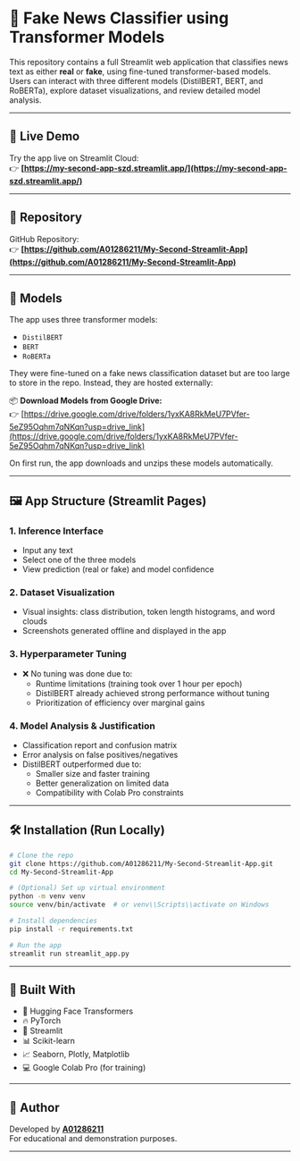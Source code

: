 # 📰 Fake News Classifier using Transformer Models

This repository contains a full Streamlit web application that classifies news text as either **real** or **fake**, using fine-tuned transformer-based models. Users can interact with three different models (DistilBERT, BERT, and RoBERTa), explore dataset visualizations, and review detailed model analysis.

---

## 🚀 Live Demo

Try the app live on Streamlit Cloud:  
👉 **[https://my-second-app-szd.streamlit.app/](https://my-second-app-szd.streamlit.app/)**

---

## 📁 Repository

GitHub Repository:  
👉 **[https://github.com/A01286211/My-Second-Streamlit-App](https://github.com/A01286211/My-Second-Streamlit-App)**

---

## 🧠 Models

The app uses three transformer models:

- `DistilBERT`
- `BERT`
- `RoBERTa`

They were fine-tuned on a fake news classification dataset but are too large to store in the repo. Instead, they are hosted externally:

📦 **Download Models from Google Drive:**  
👉 [https://drive.google.com/drive/folders/1yxKA8RkMeU7PVfer-5eZ95Oqhm7qNKqn?usp=drive_link](https://drive.google.com/drive/folders/1yxKA8RkMeU7PVfer-5eZ95Oqhm7qNKqn?usp=drive_link)

On first run, the app downloads and unzips these models automatically.

---

## 🖼️ App Structure (Streamlit Pages)

### 1. **Inference Interface**
- Input any text
- Select one of the three models
- View prediction (real or fake) and model confidence

### 2. **Dataset Visualization**
- Visual insights: class distribution, token length histograms, and word clouds
- Screenshots generated offline and displayed in the app

### 3. **Hyperparameter Tuning**
- ❌ No tuning was done due to:
  - Runtime limitations (training took over 1 hour per epoch)
  - DistilBERT already achieved strong performance without tuning
  - Prioritization of efficiency over marginal gains

### 4. **Model Analysis & Justification**
- Classification report and confusion matrix
- Error analysis on false positives/negatives
- DistilBERT outperformed due to:
  - Smaller size and faster training
  - Better generalization on limited data
  - Compatibility with Colab Pro constraints

---

## 🛠️ Installation (Run Locally)

```bash
# Clone the repo
git clone https://github.com/A01286211/My-Second-Streamlit-App.git
cd My-Second-Streamlit-App

# (Optional) Set up virtual environment
python -m venv venv
source venv/bin/activate  # or venv\\Scripts\\activate on Windows

# Install dependencies
pip install -r requirements.txt

# Run the app
streamlit run streamlit_app.py

```
---

## 🙌 Built With

- 🤗 Hugging Face Transformers  
- 🔥 PyTorch  
- 🧼 Streamlit  
- 📊 Scikit-learn  
- 📈 Seaborn, Plotly, Matplotlib  
- 💻 Google Colab Pro (for training)

---

## 👤 Author

Developed by **[A01286211](https://github.com/A01286211)**  
For educational and demonstration purposes.

---
